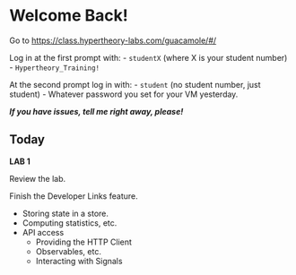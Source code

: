 # Welcome Back!

Go to https://class.hypertheory-labs.com/guacamole/#/

Log in at the first prompt with: - `studentX` (where X is your student number) - `Hypertheory_Training!`

At the second prompt log in with: - `student` (no student number, just student) - Whatever password you set for your VM yesterday.

**_If you have issues, tell me right away, please!_**

## Today

**LAB 1**

Review the lab.

Finish the Developer Links feature.

- Storing state in a store.
- Computing statistics, etc.
- API access
  - Providing the HTTP Client
  - Observables, etc.
  - Interacting with Signals
